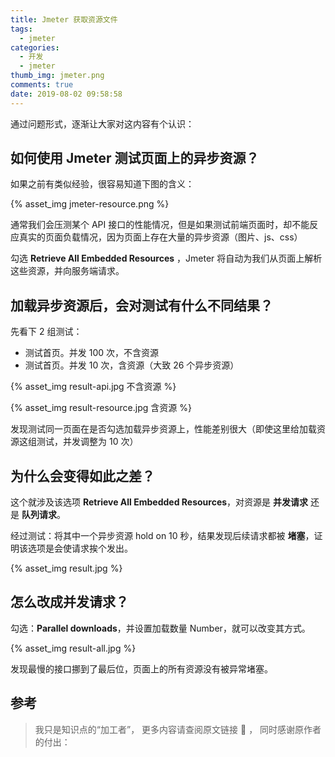 ```yaml
---
title: Jmeter 获取资源文件
tags:
  - jmeter
categories:
  - 开发
  - jmeter
thumb_img: jmeter.png
comments: true
date: 2019-08-02 09:58:58
---
```



通过问题形式，逐渐让大家对这内容有个认识：

## 如何使用 Jmeter 测试页面上的异步资源？

如果之前有类似经验，很容易知道下图的含义：

{% asset_img jmeter-resource.png %}

通常我们会压测某个 API 接口的性能情况，但是如果测试前端页面时，却不能反应真实的页面负载情况，因为页面上存在大量的异步资源（图片、js、css）

勾选 **Retrieve All Embedded Resources** ，Jmeter 将自动为我们从页面上解析这些资源，并向服务端请求。

## 加载异步资源后，会对测试有什么不同结果？

先看下 2 组测试：

- 测试首页。并发 100 次，不含资源
- 测试首页。并发 10 次，含资源（大致 26 个异步资源）

{% asset_img result-api.jpg 不含资源 %}

{% asset_img result-resource.jpg 含资源 %}

发现测试同一页面在是否勾选加载异步资源上，性能差别很大（即使这里给加载资源这组测试，并发调整为 10 次）

## 为什么会变得如此之差？

这个就涉及该选项 **Retrieve All Embedded Resources**，对资源是 **并发请求** 还是 **队列请求**。

经过测试：将其中一个异步资源 hold on 10 秒，结果发现后续请求都被 **堵塞**，证明该选项是会使请求挨个发出。

{% asset_img result.jpg %}

## 怎么改成并发请求？

勾选：**Parallel downloads**，并设置加载数量 Number，就可以改变其方式。

{% asset_img result-all.jpg %}

发现最慢的接口挪到了最后位，页面上的所有资源没有被异常堵塞。

## 参考

> 我只是知识点的“加工者”， 更多内容请查阅原文链接 :thought_balloon: ， 同时感谢原作者的付出：
